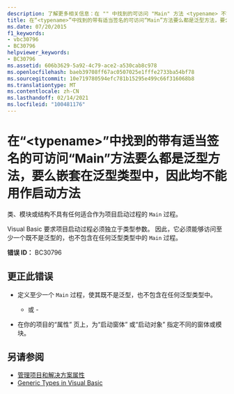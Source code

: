 ```yaml
---
description: 了解更多相关信息：在 "" 中找到的可访问 "Main" 方法 <typename> 不能是启动方法，因为它们要么是泛型方法，要么嵌套在泛型类型中
title: 在“<typename>”中找到的带有适当签名的可访问“Main”方法要么都是泛型方法，要么嵌套在泛型类型中，因此均不能用作启动方法
ms.date: 07/20/2015
f1_keywords:
- vbc30796
- BC30796
helpviewer_keywords:
- BC30796
ms.assetid: 606b3629-5a92-4c79-ace2-a530cab8c978
ms.openlocfilehash: baeb39708ff67ac0507025e1fffe2733ba54bf78
ms.sourcegitcommit: 10e719780594efc781b15295e499c66f316068b8
ms.translationtype: MT
ms.contentlocale: zh-CN
ms.lasthandoff: 02/14/2021
ms.locfileid: "100481176"
---
```

# <a name="none-of-the-accessible-main-methods-with-the-appropriate-signatures-found-in-typename-can-be-the-startup-method-since-they-are-either-generic-or-nested-in-generic-types"></a>在“\<typename>”中找到的带有适当签名的可访问“Main”方法要么都是泛型方法，要么嵌套在泛型类型中，因此均不能用作启动方法

类、模块或结构不具有任何适合作为项目启动过程的 `Main` 过程。  
  
 Visual Basic 要求项目启动过程必须独立于类型参数。 因此，它必须能够访问至少一个既不是泛型的，也不包含在任何泛型类型中的 `Main` 过程。  
  
 **错误 ID：** BC30796  
  
## <a name="to-correct-this-error"></a>更正此错误  
  
- 定义至少一个 `Main` 过程，使其既不是泛型，也不包含在任何泛型类型中。  
  
     - 或 -  
  
- 在你的项目的“属性”  页上，为“启动窗体”  或“启动对象” 指定不同的窗体或模块。  
  
## <a name="see-also"></a>另请参阅

- [管理项目和解决方案属性](/visualstudio/ide/managing-project-and-solution-properties)
- [Generic Types in Visual Basic](../programming-guide/language-features/data-types/generic-types.md)
